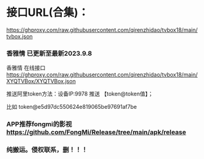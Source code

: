 # 接口URL(合集)：

https://ghproxy.com/raw.githubusercontent.com/qirenzhidao/tvbox18/main/tvbox.json

### 香雅情 已更新至最新2023.9.8
香雅情 在线接口 https://ghproxy.com/raw.githubusercontent.com/qirenzhidao/tvbox18/main/XYQTVBox/XYQTVBox.json

推送阿里token方法：设备IP:9978	推送 【token@token值】；

比如 token@e5d97dc550624e819065be97691af7be

### APP推荐fongmi的影视 https://github.com/FongMi/Release/tree/main/apk/release

### 纯搬运。侵权联系，删！！！
